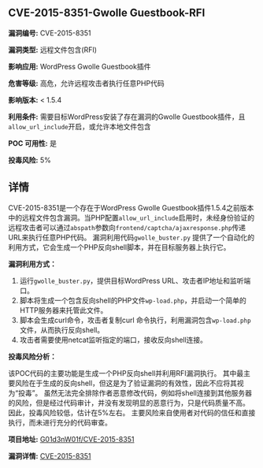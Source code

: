 ## CVE-2015-8351-Gwolle Guestbook-RFI

**漏洞编号:** CVE-2015-8351

**漏洞类型:** 远程文件包含(RFI)

**影响应用:** WordPress Gwolle Guestbook插件

**危害等级:** 高危，允许远程攻击者执行任意PHP代码

**影响版本:** < 1.5.4

**利用条件:** 需要目标WordPress安装了存在漏洞的Gwolle Guestbook插件，且`allow_url_include`开启，或允许本地文件包含

**POC 可用性:** 是

**投毒风险:** 5%

## 详情

CVE-2015-8351是一个存在于WordPress Gwolle Guestbook插件1.5.4之前版本中的远程文件包含漏洞。当PHP配置`allow_url_include`启用时，未经身份验证的远程攻击者可以通过`abspath`参数向`frontend/captcha/ajaxresponse.php`传递URL来执行任意PHP代码。 漏洞利用代码`gwolle_buster.py` 提供了一个自动化的利用方式，它会生成一个PHP反向shell脚本，并在目标服务器上执行它。  

**漏洞利用方式：**

1.  运行`gwolle_buster.py`，提供目标WordPress URL、攻击者IP地址和监听端口。
2.  脚本将生成一个包含反向shell的PHP文件`wp-load.php`，并启动一个简单的HTTP服务器来托管此文件。
3.  脚本会生成curl命令，攻击者复制curl 命令执行，利用漏洞包含`wp-load.php`文件，从而执行反向shell。
4.  攻击者需要使用netcat监听指定的端口，接收反向shell连接。

**投毒风险分析：**

该POC代码的主要功能是生成一个PHP反向shell并利用RFI漏洞执行。 其中最主要风险在于生成的反向shell，但这是为了验证漏洞的有效性，因此不应将其视为“投毒”。
虽然无法完全排除作者恶意修改代码，例如将shell连接到其他服务器的风险，但是经过代码审计，并没有发现明显的恶意行为，只是代码质量不高。 因此，投毒风险较低，估计在5%左右。 主要风险来自使用者对代码的信任和直接执行，而未进行充分的代码审查。

**项目地址:** [G01d3nW01f/CVE-2015-8351](https://github.com/G01d3nW01f/CVE-2015-8351)

**漏洞详情:** [CVE-2015-8351](https://nvd.nist.gov/vuln/detail/CVE-2015-8351)